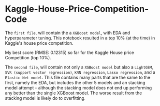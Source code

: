 # Kaggle-House-Price-Competition-Code
The `first file`, will contain the a `XGBoost model`, with EDA and hyperparameter tuning. This notebook resulted in a top 10% (at the time) in Kaggle's
house price competition.

My best score (RMSE:  0.12315) so far for the Kaggle House price Competition (top 10%).

The `second file`, will contain not only a `XGBoost model` but also a `LightGBM`, `SVR (support vector regression)`, `KNN regression`, `Lasso regression`, and a `Elastic Net model`.
This file contains many parts that are the same to the first, namely the EDA, but includes the other 5 models and an stacking model attempt - although the stacking model does not end up performing any better than the single XGBoost model. The worse result from the stacking model is likely do to overfitting.
